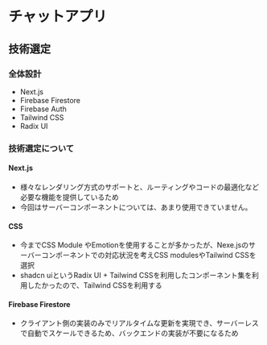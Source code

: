 # チャットアプリ
## 技術選定

### 全体設計

- Next.js
- Firebase Firestore
- Firebase Auth
- Tailwind CSS
- Radix UI


### 技術選定について

#### Next.js

- 様々なレンダリング方式のサポートと、ルーティングやコードの最適化など必要な機能を提供しているため
- 今回はサーバーコンポーネントについては、あまり使用できていません。

#### CSS

- 今までCSS Module やEmotionを使用することが多かったが、Nexe.jsのサーバーコンポーネントでの対応状況を考えCSS modulesやTailwind CSSを選択
- shadcn uiというRadix UI + Tailwind CSSを利用したコンポーネント集を利用したかったので、Tailwind CSSを利用する

#### Firebase Firestore

- クライアント側の実装のみでリアルタイムな更新を実現でき、サーバーレスで自動でスケールできるため、バックエンドの実装が不要になるため